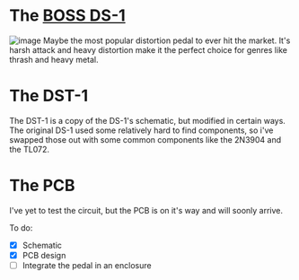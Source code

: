 # The [BOSS DS-1](https://www.thomann.de/ro/boss_ds1_distortion.htm)
![image](https://bdbo2.thomann.de/thumb/bdb3000/pics/bdbo/7536188.jpg)
Maybe the most popular distortion pedal to ever hit the market. It's harsh attack and heavy distortion make it the perfect choice for genres like thrash and heavy metal.

# The DST-1
The DST-1 is a copy of the DS-1's schematic, but modified in certain ways.
The original DS-1 used some relatively hard to find components, so i've swapped those out with some common components like the 2N3904 and the TL072.

# The PCB
I've yet to test the circuit, but the PCB is on it's way and will soonly arrive.

To do:
- [x] Schematic
- [x] PCB design
- [ ] Integrate the pedal in an enclosure
